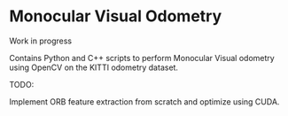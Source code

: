 # Monocular Visual Odometry

Work in progress

Contains Python and C++ scripts to perform Monocular Visual odometry using OpenCV on the KITTI odometry dataset. 

TODO:

Implement ORB feature extraction from scratch and optimize using CUDA.
